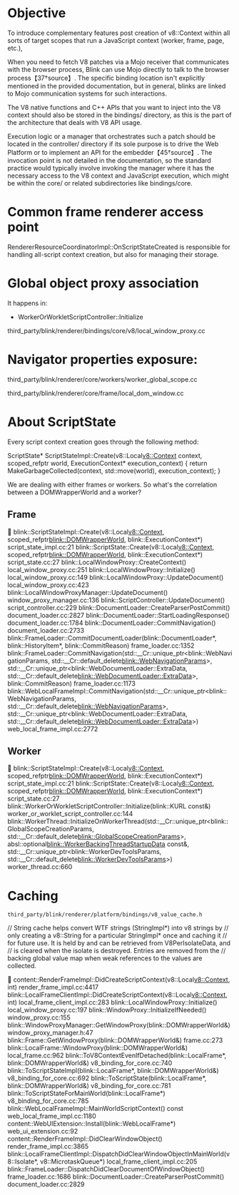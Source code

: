 # Objective 
To introduce complementary features post creation of v8::Context within all sorts of target scopes that run a JavaScript context (worker, frame, page, etc.),

When you need to fetch V8 patches via a Mojo receiver that communicates with the browser process, Blink can use Mojo directly to talk to the browser process【37†source】. The specific binding location isn't explicitly mentioned in the provided documentation, but in general, blinks are linked to Mojo communication systems for such interactions.

The V8 native functions and C++ APIs that you want to inject into the V8 context should also be stored in the bindings/ directory, as this is the part of the architecture that deals with V8 API usage.

Execution logic or a manager that orchestrates such a patch should be located in the controller/ directory if its sole purpose is to drive the Web Platform or to implement an API for the embedder【45†source】. The invocation point is not detailed in the documentation, so the standard practice would typically involve invoking the manager where it has the necessary access to the V8 context and JavaScript execution, which might be within the core/ or related subdirectories like bindings/core.



# Common frame renderer access point


RendererResourceCoordinatorImpl::OnScriptStateCreated is responsible for handling all-script context creation, but also for managing their storage.



# Global object proxy association

It happens in:

- WorkerOrWorkletScriptController::Initialize

third_party/blink/renderer/bindings/core/v8/local_window_proxy.cc



# Navigator properties exposure:

third_party/blink/renderer/core/workers/worker_global_scope.cc

third_party/blink/renderer/core/frame/local_dom_window.cc




# About ScriptState


Every script context creation goes through the following method:

ScriptState* ScriptStateImpl::Create(v8::Local<v8::Context> context,
                                     scoped_refptr<DOMWrapperWorld> world,
                                     ExecutionContext* execution_context) {
  return MakeGarbageCollected<ScriptStateImpl>(context, std::move(world),
                                               execution_context);
}

We are dealing with either frames or workers. So what's the correlation between a DOMWrapperWorld and a worker?



## Frame

 blink::ScriptStateImpl::Create(v8::Local<v8::Context>, scoped_refptr<blink::DOMWrapperWorld>, blink::ExecutionContext*) script_state_impl.cc:21
 blink::ScriptState::Create(v8::Local<v8::Context>, scoped_refptr<blink::DOMWrapperWorld>, blink::ExecutionContext*) script_state.cc:27
 blink::LocalWindowProxy::CreateContext() local_window_proxy.cc:251
 blink::LocalWindowProxy::Initialize() local_window_proxy.cc:149
 blink::LocalWindowProxy::UpdateDocument() local_window_proxy.cc:423
 blink::LocalWindowProxyManager::UpdateDocument() window_proxy_manager.cc:136
 blink::ScriptController::UpdateDocument() script_controller.cc:229
 blink::DocumentLoader::CreateParserPostCommit() document_loader.cc:2827
 blink::DocumentLoader::StartLoadingResponse() document_loader.cc:1784
 blink::DocumentLoader::CommitNavigation() document_loader.cc:2733
 blink::FrameLoader::CommitDocumentLoader(blink::DocumentLoader*, blink::HistoryItem*, blink::CommitReason) frame_loader.cc:1352
 blink::FrameLoader::CommitNavigation(std::__Cr::unique_ptr<blink::WebNavigationParams, std::__Cr::default_delete<blink::WebNavigationParams>>, std::__Cr::unique_ptr<blink::WebDocumentLoader::ExtraData, std::__Cr::default_delete<blink::WebDocumentLoader::ExtraData>>, blink::CommitReason) frame_loader.cc:1173
 blink::WebLocalFrameImpl::CommitNavigation(std::__Cr::unique_ptr<blink::WebNavigationParams, std::__Cr::default_delete<blink::WebNavigationParams>>, std::__Cr::unique_ptr<blink::WebDocumentLoader::ExtraData, std::__Cr::default_delete<blink::WebDocumentLoader::ExtraData>>) web_local_frame_impl.cc:2772


## Worker


 blink::ScriptStateImpl::Create(v8::Local<v8::Context>, scoped_refptr<blink::DOMWrapperWorld>, blink::ExecutionContext*) script_state_impl.cc:21
 blink::ScriptState::Create(v8::Local<v8::Context>, scoped_refptr<blink::DOMWrapperWorld>, blink::ExecutionContext*) script_state.cc:27
 blink::WorkerOrWorkletScriptController::Initialize(blink::KURL const&) worker_or_worklet_script_controller.cc:144
 blink::WorkerThread::InitializeOnWorkerThread(std::__Cr::unique_ptr<blink::GlobalScopeCreationParams, std::__Cr::default_delete<blink::GlobalScopeCreationParams>>, absl::optional<blink::WorkerBackingThreadStartupData> const&, std::__Cr::unique_ptr<blink::WorkerDevToolsParams, std::__Cr::default_delete<blink::WorkerDevToolsParams>>) worker_thread.cc:660


# Caching

`third_party/blink/renderer/platform/bindings/v8_value_cache.h` 

// String cache helps convert WTF strings (StringImpl*) into v8 strings by
// only creating a v8::String for a particular StringImpl* once and caching it
// for future use. It is held by and can be retrieved from V8PerIsolateData, and
// is cleared when the isolate is destroyed. Entries are removed from the
// backing global value map when weak references to the values are collected.



 content::RenderFrameImpl::DidCreateScriptContext(v8::Local<v8::Context>, int) render_frame_impl.cc:4417
 blink::LocalFrameClientImpl::DidCreateScriptContext(v8::Local<v8::Context>, int) local_frame_client_impl.cc:283
 blink::LocalWindowProxy::Initialize() local_window_proxy.cc:197
 blink::WindowProxy::InitializeIfNeeded() window_proxy.cc:155
 blink::WindowProxyManager::GetWindowProxy(blink::DOMWrapperWorld&) window_proxy_manager.h:47
 blink::Frame::GetWindowProxy(blink::DOMWrapperWorld&) frame.cc:273
 blink::LocalFrame::WindowProxy(blink::DOMWrapperWorld&) local_frame.cc:962
 blink::ToV8ContextEvenIfDetached(blink::LocalFrame*, blink::DOMWrapperWorld&) v8_binding_for_core.cc:740
 blink::ToScriptStateImpl(blink::LocalFrame*, blink::DOMWrapperWorld&) v8_binding_for_core.cc:692
 blink::ToScriptState(blink::LocalFrame*, blink::DOMWrapperWorld&) v8_binding_for_core.cc:781
 blink::ToScriptStateForMainWorld(blink::LocalFrame*) v8_binding_for_core.cc:785
 blink::WebLocalFrameImpl::MainWorldScriptContext() const web_local_frame_impl.cc:1180
 content::WebUIExtension::Install(blink::WebLocalFrame*) web_ui_extension.cc:92
 content::RenderFrameImpl::DidClearWindowObject() render_frame_impl.cc:3865
 blink::LocalFrameClientImpl::DispatchDidClearWindowObjectInMainWorld(v8::Isolate*, v8::MicrotaskQueue*) local_frame_client_impl.cc:205
 blink::FrameLoader::DispatchDidClearDocumentOfWindowObject() frame_loader.cc:1686
 blink::DocumentLoader::CreateParserPostCommit() document_loader.cc:2829



